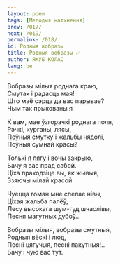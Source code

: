 ```yaml
---
layout: poem
tags: [Мелодыя натхнення]
prev: /017/
next: /019/
permalink: /018/
id: Родныя вобразы
title: Родныя вобразы ✅
author: ЯКУБ КОЛАС
lang: be
---
```


Вобразы мілыя роднага краю,  
Смутак і радасць мая!  
Што маё сэрца да вас парывае?  
Чым так прыкованы я

К вам, мае ўзгорачкі роднага поля,  
Рэчкі, курганы, лясы,  
Поўныя смутку і жальбы нядолі,  
Поўныя сумнай красы?

Толькі я лягу і вочы закрыю,  
Бачу я вас прад сабой.  
Ціха праходзіце вы, як жывыя,  
Ззяючы мілай красой.

Чуецца гоман мне спелае нівы,  
Ціхая жальба палёў,  
Лесу высокага шум-гуд шчаслівы,  
Песня магутных дубоў...

Вобразы мілыя, вобразы смутныя,  
Родныя вёскі і люд,  
Песні цягучыя, песні пакутныя!..  
Бачу і чую вас тут.